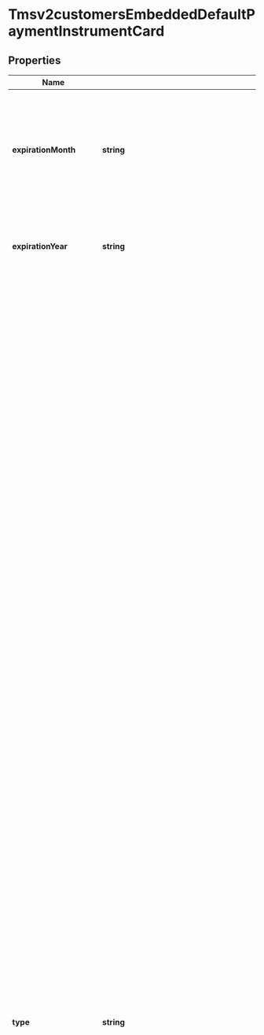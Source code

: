 # Tmsv2customersEmbeddedDefaultPaymentInstrumentCard

## Properties
Name | Type | Description | Notes
------------ | ------------- | ------------- | -------------
**expirationMonth** | **string** | Two-digit month in which the payment card expires.  Format: &#x60;MM&#x60;.  Possible Values: &#x60;01&#x60; through &#x60;12&#x60;. | [optional] 
**expirationYear** | **string** | Four-digit year in which the credit card expires.  Format: &#x60;YYYY&#x60;. | [optional] 
**type** | **string** | Value that indicates the card type. Possible Values v2 : v1:   * 001 : visa   * 002 : mastercard - Eurocard—European regional brand of Mastercard   * 003 : american express   * 004 : discover   * 005 : diners club   * 006 : carte blanche   * 007 : jcb   * 008 : optima   * 011 : twinpay credit   * 012 : twinpay debit   * 013 : walmart   * 014 : enRoute   * 015 : lowes consumer   * 016 : home depot consumer   * 017 : mbna   * 018 : dicks sportswear   * 019 : casual corner   * 020 : sears   * 021 : jal   * 023 : disney   * 024 : maestro uk domestic   * 025 : sams club consumer   * 026 : sams club business   * 028 : bill me later   * 029 : bebe   * 030 : restoration hardware   * 031 : delta online — use this value only for Ingenico ePayments. For other processors, use 001 for all Visa card types.   * 032 : solo   * 033 : visa electron   * 034 : dankort   * 035 : laser   * 036 : carte bleue — formerly Cartes Bancaires   * 037 : carta si   * 038 : pinless debit   * 039 : encoded account   * 040 : uatp   * 041 : household   * 042 : maestro international   * 043 : ge money uk   * 044 : korean cards   * 045 : style   * 046 : jcrew   * 047 : payease china processing ewallet   * 048 : payease china processing bank transfer   * 049 : meijer private label   * 050 : hipercard — supported only by the Comercio Latino processor.   * 051 : aura — supported only by the Comercio Latino processor.   * 052 : redecard   * 054 : elo — supported only by the Comercio Latino processor.   * 055 : capital one private label   * 056 : synchrony private label   * 057 : costco private label   * 060 : mada   * 062 : china union pay   * 063 : falabella private label | [optional] 
**issueNumber** | **string** | Number of times a Maestro (UK Domestic) card has been issued to the account holder. The card might or might not have an issue number. The number can consist of one or two digits, and the first digit might be a zero. When you include this value in your request, include exactly what is printed on the card. A value of 2 is different than a value of 02. Do not include the field, even with a blank value, if the card is not a Maestro (UK Domestic) card.  **Note** The issue number is not required for Maestro (UK Domestic) transactions. | [optional] 
**startMonth** | **string** | Month of the start of the Maestro (UK Domestic) card validity period. Do not include the field, even with a blank value, if the card is not a Maestro (UK Domestic) card. &#x60;Format: MM&#x60;. Possible Values: 01 through 12.  **Note** The start date is not required for Maestro (UK Domestic) transactions. | [optional] 
**startYear** | **string** | Year of the start of the Maestro (UK Domestic) card validity period. Do not include the field, even with a blank value, if the card is not a Maestro (UK Domestic) card. &#x60;Format: YYYY&#x60;.  **Note** The start date is not required for Maestro (UK Domestic) transactions. | [optional] 
**useAs** | **string** | &#39;Payment Instrument was created / updated as part of a pinless debit transaction.&#39; | [optional] 
**hash** | **string** | Hash value representing the card. | [optional] 
**tokenizedInformation** | [**\CyberSource\Model\Tmsv2customersEmbeddedDefaultPaymentInstrumentCardTokenizedInformation**](Tmsv2customersEmbeddedDefaultPaymentInstrumentCardTokenizedInformation.md) |  | [optional] 

[[Back to Model list]](../README.md#documentation-for-models) [[Back to API list]](../README.md#documentation-for-api-endpoints) [[Back to README]](../README.md)


